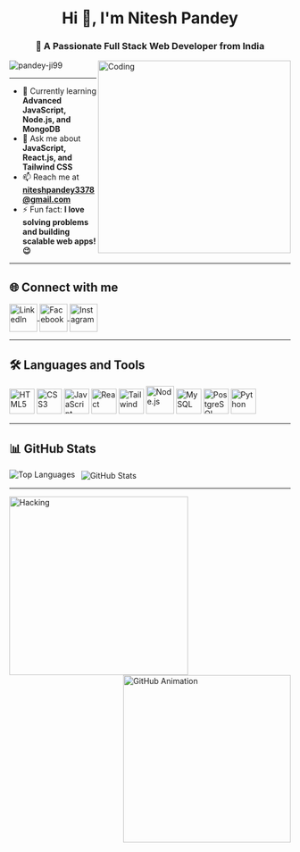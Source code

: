 <h1 align="center">Hi 👋, I'm Nitesh Pandey</h1>
<h3 align="center">🚀 A Passionate Full Stack Web Developer from India</h3>
<img align="right" width="345" src="https://cdn.dribbble.com/users/2131993/screenshots/4948736/media/45dceb640723d72436c427add7966cf8.gif" alt="Coding">

<p align="left">
  <img src="https://komarev.com/ghpvc/?username=pandey-ji99&label=Profile%20Views&color=0e75b6&style=flat" alt="pandey-ji99"/>
</p>

---

- 🌱 Currently learning **Advanced JavaScript, Node.js, and MongoDB**  
- 💬 Ask me about **JavaScript, React.js, and Tailwind CSS**  
- 📫 Reach me at **niteshpandey3378@gmail.com**  
- ⚡ Fun fact: **I love solving problems and building scalable web apps! 😉**

---

## 🌐 **Connect with me**
<p align="left">
  <a href="https://www.linkedin.com/in/lexarcoder99" target="blank">
    <img align="center" src="https://cliply.co/wp-content/uploads/2021/02/372102050_LINKEDIN_ICON_TRANSPARENT_1080.gif" alt="LinkedIn" height="50" width="50"/>
  </a>
  <a href="https://www.facebook.com/profile.php?id=100051030384358" target="blank">
    <img align="center" src="https://cliply.co/wp-content/uploads/2019/07/371907490_FACEBOOK_ICON_TRANSPARENT_400.gif" alt="Facebook" height="50" width="50"/>
  </a>
  <a href="https://www.instagram.com/pandey_ji8235/" target="blank">
    <img align="center" src="https://cliply.co/wp-content/uploads/2019/07/371907300_INSTAGRAM_ICON_TRANSPARENT_400.gif" alt="Instagram" height="50" width="50"/>
  </a>
</p>

---

## 🛠️ **Languages and Tools**
<p align="left">
  <img src="https://cdn-icons-png.flaticon.com/128/1051/1051277.png" alt="HTML5" width="45" height="45"/>
  <img src="https://cdn-icons-png.flaticon.com/128/732/732190.png" alt="CSS3" width="45" height="45"/>
  <img src="https://cdn-icons-png.flaticon.com/128/1199/1199124.png" alt="JavaScript" width="45" height="45"/>
  <img src="https://cdn-icons-png.flaticon.com/128/1126/1126012.png" alt="React" width="45" height="45"/>
  <img src="https://www.vectorlogo.zone/logos/tailwindcss/tailwindcss-icon.svg" alt="Tailwind" width="45" height="45"/>
  <img src="https://cdn-icons-png.flaticon.com/128/15379/15379746.png" alt="Node.js" width="50" height="50"/>
  <img src="https://cdn-icons-png.flaticon.com/128/15474/15474209.png" alt="MySQL" width="45" height="45"/>
  <img src="https://cdn-icons-png.flaticon.com/128/5968/5968342.png" alt="PostgreSQL" width="45" height="45"/>
  <img src="https://cdn-icons-png.flaticon.com/128/3788/3788761.png" alt="Python" width="45" height="45"/>
</p>

---

## 📊 **GitHub Stats**
<p>
  <img align="left" src="https://github-readme-stats.vercel.app/api/top-langs?username=pandey-ji99&show_icons=true&locale=en&layout=compact" alt="Top Languages"/>
</p>

<p>
  &nbsp;
  <img align="center" src="https://github-readme-stats.vercel.app/api?username=pandey-ji99&show_icons=true&locale=en" alt="GitHub Stats"/>
</p>

---

<img align="left" width="320" src="https://c.tenor.com/rePDfDWO3XoAAAAd/hacking.gif" alt="Hacking">
<img align="right" width="300" src="https://raw.githubusercontent.com/gist/ManulMax/2d20af60d709805c55fd784ca7cba4b9/raw/bcfeac7604f674ace63623106eb8bb8471d844a6/github.gif" alt="GitHub Animation">
